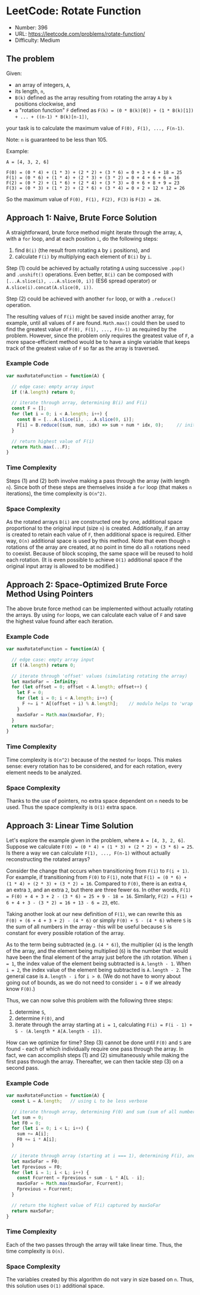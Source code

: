 # LeetCode: Rotate Function

- Number: 396
- URL: https://leetcode.com/problems/rotate-function/
- Difficulty: Medium

## The problem

Given:
- an array of integers, `A`,
- its length, `n`,
- `B(k)` defined as the array resulting from rotating the array `A` by `k` positions clockwise, and
- a "rotation function" `F` defined as `F(k) = (0 * B(k)[0]) + (1 * B(k)[1]) + ... + ((n-1) * B(k)[n-1])`,

your task is to calculate the maximum value of `F(0), F(1), ..., F(n-1)`.

Note: `n` is guaranteed to be less than 105.

Example:

```
A = [4, 3, 2, 6]

F(0) = (0 * 4) + (1 * 3) + (2 * 2) + (3 * 6) = 0 + 3 + 4 + 18 = 25
F(1) = (0 * 6) + (1 * 4) + (2 * 3) + (3 * 2) = 0 + 4 + 6 + 6 = 16
F(2) = (0 * 2) + (1 * 6) + (2 * 4) + (3 * 3) = 0 + 6 + 8 + 9 = 23
F(3) = (0 * 3) + (1 * 2) + (2 * 6) + (3 * 4) = 0 + 2 + 12 + 12 = 26
```

So the maximum value of `F(0), F(1), F(2), F(3)` is `F(3) = 26`.

## Approach 1: Naive, Brute Force Solution

A straightforward, brute force method might iterate through the array, `A`, with a `for` loop, and at each position `i`, do the following steps:

1. find `B(i)` (the result from rotating `A` by `i` positions), and
2. calculate `F(i)` by multiplying each element of `B(i)` by `i`.

Step (1) could be achieved by actually rotating `A` using successive `.pop()` and `.unshift()` operations. Even better, `B(i)` can be composed with `[...A.slice(i), ...A.slice(0, i)]` (ES6 spread operator) or `A.slice(i).concat(A.slice(0, i))`.

Step (2) could be achieved with another `for` loop, or with a `.reduce()` operation.

The resulting values of `F(i)` might be saved inside another array, for example, until all values of `F` are found. `Math.max()` could then be used to find the greatest value of `F(0), F(1), ..., F(n-1)` as required by the problem. However, since the problem only requires the greatest value of `F`, a more space-efficient method would be to have a single variable that keeps track of the greatest value of `F` so far as the array is traversed.

### Example Code

```js
var maxRotateFunction = function(A) {

  // edge case: empty array input
  if (!A.length) return 0;

  // iterate through array, determining B(i) and F(i)
  const F = [];
  for (let i = 0; i < A.length; i++) {
    const B = [...A.slice(i), ...A.slice(0, i)];
    F[i] = B.reduce((sum, num, idx) => sum + num * idx, 0);     // initialValue of 0 is required!
  }

  // return highest value of F(i)
  return Math.max(...F);
}
```

### Time Complexity

Steps (1) and (2) both involve making a pass through the array (with length `n`). Since both of these steps are themselves inside a `for` loop (that makes `n` iterations), the time complexity is `O(n^2)`.

### Space Complexity

As the rotated arrays `B(i)` are constructed one by one, additional space proportional to the original input (size `n`) is created. Additionally, if an array is created to retain each value of `F`, then additional space is required. Either way, `O(n)` additional space is used by this method. Note that even though `n` rotations of the array are created, at no point in time do all `n` rotations need to coexist. Because of block scoping, the same space will be reused to hold each rotation. (It is even possible to achieve `O(1)` additional space if the original input array is allowed to be modified.)

## Approach 2: Space-Optimized Brute Force Method Using Pointers

The above brute force method can be implemented without actually rotating the arrays. By using `for` loops, we can calculate each value of `F` and save the highest value found after each iteration.

### Example Code

```js
var maxRotateFunction = function(A) {

  // edge case: empty array input
  if (!A.length) return 0;

  // iterate through 'offset' values (simulating rotating the array)
  let maxSoFar = -Infinity;
  for (let offset = 0; offset < A.length; offset++) {
    let F = 0;
    for (let i = 0; i < A.length; i++) {
      F += i * A[(offset + i) % A.length];    // modulo helps to 'wrap around' the end of the array
    }
    maxSoFar = Math.max(maxSoFar, F);
  }
  return maxSoFar;
}
```

### Time Complexity

Time complexity is `O(n^2)` because of the nested `for` loops. This makes sense: every rotation has to be considered, and for each rotation, every element needs to be analyzed.

### Space Complexity

Thanks to the use of pointers, no extra space dependent on `n` needs to be used. Thus the space complexity is `O(1)` extra space.

## Approach 3: Linear Time Solution

Let's explore the example given in the problem, where `A = [4, 3, 2, 6]`. Suppose we calculate `F(0) = (0 * 4) + (1 * 3) + (2 * 2) + (3 * 6) = 25`. Is there a way we can calculate `F(1), ..., F(n-1)` without actually reconstructing the rotated arrays?

Consider the change that occurs when transitioning from `F(i)` to `F(i + 1)`. For example, if transitioning from `F(0)` to `F(1)`, note that `F(1) = (0 * 6) + (1 * 4) + (2 * 3) + (3 * 2) = 16`. Compared to `F(0)`, there is an extra `4`, an extra `3`, and an extra `2`, but there are three fewer `6`s. In other words, `F(1) = F(0) + 4 + 3 + 2 - (3 * 6) = 25 + 9 - 18 = 16`. Similarly, `F(2) = F(1) + 6 + 4 + 3 - (3 * 2) = 16 + 13 - 6 = 23`, etc.

Taking another look at our new definition of `F(1)`, we can rewrite this as `F(0) + (6 + 4 + 3 + 2) - (4 * 6)` or simply `F(0) + S - (4 * 6)` where `S` is the sum of all numbers in the array - this will be useful because `S` is constant for every possible rotation of the array.

As to the term being subtracted (e.g. `(4 * 6)`), the multiplier (`4`) is the length of the array, and the element being multiplied (`6`) is the number that would have been the final element of the array just before the `i`th rotation. When `i = 1`, the index value of the element being subtracted is `A.length - 1`. When `i = 2`, the index value of the element being subtracted is `A.length - 2`. The general case is `A.length - i` for `i > 0`. (We do not have to worry about going out of bounds, as we do not need to consider `i = 0` if we already know `F(0)`.)

Thus, we can now solve this problem with the following three steps:

1. determine `S`,
2. determine `F(0)`, and
3. iterate through the array starting at `i = 1`, calculating `F(i) = F(i - 1) + S - (A.length * A[A.length - i])`.

How can we optimize for time? Step (3) cannot be done until `F(0)` and `S` are found - each of which individually require one pass through the array. In fact, we can accomplish steps (1) and (2) simultaneously while making the first pass through the array. Thereafter, we can then tackle step (3) on a second pass.

### Example Code

```js
var maxRotateFunction = function(A) {
  const L = A.length;   // using L to be less verbose

  // iterate through array, determining F(0) and sum (sum of all numbers in A)
  let sum = 0;
  let F0 = 0;
  for (let i = 0; i < L; i++) {
    sum += A[i];
    F0 += i * A[i];
  }

  // iterate through array (starting at i === 1), determining F(i), and checking if it is greater than maxSoFar
  let maxSoFar = F0;
  let Fprevious = F0;
  for (let i = 1; i < L; i++) {
    const Fcurrent = Fprevious + sum - L * A[L - i];
    maxSoFar = Math.max(maxSoFar, Fcurrent);
    Fprevious = Fcurrent;
  }

  // return the highest value of F(i) captured by maxSoFar
  return maxSoFar;
}
```

### Time Complexity

Each of the two passes through the array will take linear time. Thus, the time complexity is `O(n)`.

### Space Complexity

The variables created by this algorithm do not vary in size based on `n`. Thus, this solution uses `O(1)` additional space.